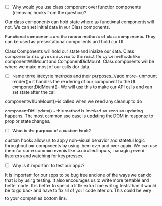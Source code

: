 - [ ] Why would you use class component over function components (removing hooks from the question)?


Our class components can hold state where as functional components will not. We can set initial data in our Class components. 

Functional components are the render methods of class components.  They can be used as presentational components and hold our UI. 

Class Components will hold our state and inialize our data. Class components also give us access to the react life cylce methods like componentWillMount and ComponentDidMount. Class components will be where we make most of our calls dor data. 




- [ ] Name three lifecycle methods and their purposes.///add more- unmount
render()= it handles the rendering of our component to the UI
componentDidMount()- We will use this to make our API calls and can set state after the call

componentwillUnMount()-is called when we need any cleanup to do


componentDidUpdate() - this method is invoked as soon as updating happens. The most common use case is updating the DOM in response to prop or state changes. 




- [ ] What is the purpose of a custom hook?

custom hooks allow us to apply non-visual behavior and stateful logic throughout our components by using them over and over again. We can use them for some common events like controlled inputs, managing event listeners and watching for key presses. 



- [ ] Why is it important to test our apps?

It is important for our apps to be bug free and one of the ways we can do that is by using testing. It also encourages us to write more testable and better code. It is better to spend a little extra time writing tests than it would be to go back and have to fix all of your code later on. This could be very $$$$ to your companies bottom line. 